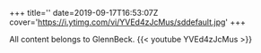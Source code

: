 +++
title=''
date=2019-09-17T16:53:07Z
cover='https://i.ytimg.com/vi/YVEd4zJcMus/sddefault.jpg'
+++

All content belongs to GlennBeck.
{{< youtube YVEd4zJcMus >}}
